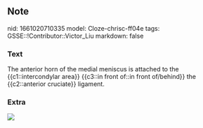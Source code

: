 ## Note
nid: 1661020710335
model: Cloze-chrisc-ff04e
tags: GSSE::!Contributor::Victor_Liu
markdown: false

### Text
The anterior horn of the medial meniscus is attached to the {{c1::intercondylar area}} {{c3::in front of::in front of/behind}} the {{c2::anterior cruciate}} ligament.

### Extra
<img src="paste-ad81a876118160fbdf5701a4543f706c8edb974a.jpg">
